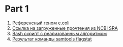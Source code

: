 # Part 1 

1. [Референсный геном e.coli](/Part1/ref_genome.fna)
2. [Ссылка на загруженные прочтения из NCBI SRA](https://www.ncbi.nlm.nih.gov/sra/?term=SRR8533688)
3. [Bash скрипт с реализованным алгоритмом](/bash.sh)
4. [Результат команды samtools flagstat](/final.txt)
